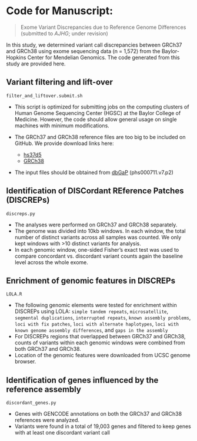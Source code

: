 # Code for Manuscript:
> Exome Variant Discrepancies due to Reference Genome Differences (submitted to *AJHG*; under revision)

In this study, we determined variant call discrepancies between GRCh37 and GRCh38 using exome sequencing data (n = 1,572) from the Baylor-Hopkins Center for Mendelian Genomics. The code generated from this study are provided here. 

## Variant filtering and lift-over
`filter_and_liftover.submit.sh`

* This script is optimized for submitting jobs on the computing clusters of Human Genome Sequencing Center (HGSC) at the Baylor College of Medicine. However, the code should allow general usage on single machines with minimum modifications.  

* The GRCh37 and GRCh38 reference files are too big to be included on GitHub. We provide download links here:
    * [hs37d5](ftp://ftp.1000genomes.ebi.ac.uk/vol1/ftp/technical/reference/phase2_reference_assembly_sequence/hs37d5.fa.gz)
    * [GRCh38](ftp://ftp.1000genomes.ebi.ac.uk/vol1/ftp/technical/reference/GRCh38_reference_genome/GRCh38_full_analysis_set_plus_decoy_hla.fa)

* The input files should be obtained from [dbGaP](https://www.ncbi.nlm.nih.gov/projects/gap/cgi-bin/study.cgi?study_id=phs000711.v7.p2) (phs000711.v7.p2)

## Identification of DISCordant REference Patches (DISCREPs)
`discreps.py`

* The analyses were performed on GRCh37 and GRCh38 separately. 
* The genome was divided into 10kb windows. In each window, the total number of distinct variants across all samples was counted. We only kept windows with >10 distinct variants for analysis. 
* In each genomic window, one-sided Fisher’s exact test was used to compare concordant vs. discordant variant counts again the baseline level across the whole exome.  

## Enrichment of genomic features in DISCREPs
`LOLA.R`

* The following genomic elements were tested for enrichment within DISCREPs using LOLA:
`simple tandem repeats`, `microsatellite`, `segmental duplications`, `interrupted repeats`, `known assembly problems`, `loci with fix patches`, `loci with alternate haplotypes`, `loci with known genome assembly differences`, and `gaps in the assembly`
* For DISCREPs regions that overlapped between GRCh37 and GRCh38, counts of variants within each genomic windows were combined from both GRCh37 and GRCh38.
* Location of the genomic features were downloaded from UCSC genome browser.

## Identification of genes influenced by the reference assembly
`discordant_genes.py`

* Genes with GENCODE annotations on both the GRCh37 and GRCh38 references were analyzed. 
* Variants were found in a total of 19,003 genes and filtered to keep genes with at least one discordant variant call 